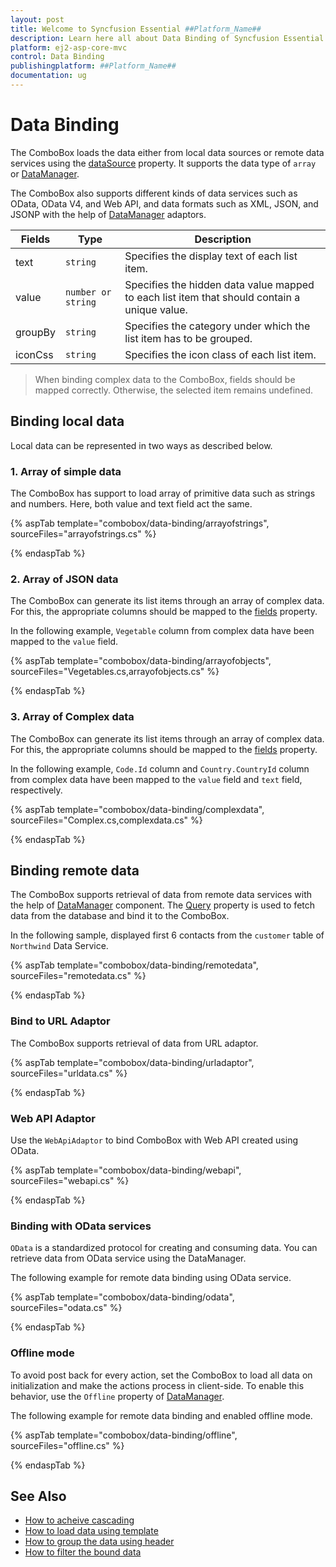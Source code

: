 ```yaml
---
layout: post
title: Welcome to Syncfusion Essential ##Platform_Name##
description: Learn here all about Data Binding of Syncfusion Essential ##Platform_Name## widgets based on HTML5 and jQuery.
platform: ej2-asp-core-mvc
control: Data Binding
publishingplatform: ##Platform_Name##
documentation: ug
---
```



# Data Binding

The ComboBox loads the data either from local data sources or
remote data services using the [dataSource](https://help.syncfusion.com/cr/cref_files/aspnetcore-js2/Syncfusion.EJ2~Syncfusion.EJ2.DropDowns.ComboBox~DataSource.html) property. It supports
the data type of `array` or [DataManager](https://help.syncfusion.com/cr/cref_files/aspnetcore-js2/Syncfusion.EJ2~Syncfusion.EJ2.DataManager_members.html).

The ComboBox also supports different kinds of data services such as OData, OData V4, and Web API, and data formats such as XML, JSON, and JSONP with the help of [DataManager](https://help.syncfusion.com/cr/cref_files/aspnetcore-js2/Syncfusion.EJ2~Syncfusion.EJ2.DataManager_members.html) adaptors.

| Fields | Type | Description |
|------|------|-------------|
| text |  `string` | Specifies the display text of each list item. |
| value |  `number or string` | Specifies the hidden data value mapped to each list item that should contain a unique value. |
| groupBy |  `string` | Specifies the category under which the list item has to be grouped. |
| iconCss |  `string` | Specifies the icon class of each list item. |

> When binding complex data to the ComboBox, fields should be mapped correctly. Otherwise, the selected item remains undefined.

## Binding local data

Local data can be represented in two ways as described below.

### 1. Array of simple data

The ComboBox has support to load array of primitive data such as strings and numbers. Here, both value and text field act the same.

{% aspTab template="combobox/data-binding/arrayofstrings", sourceFiles="arrayofstrings.cs" %}

{% endaspTab %}

### 2. Array of JSON data

The ComboBox can generate its list items through an array of complex data. For this,
the appropriate columns should be mapped to the [fields](https://help.syncfusion.com/cr/cref_files/aspnetcore-js2/Syncfusion.EJ2~Syncfusion.EJ2.DropDowns.ComboBox~Fields.html) property.

In the following example, `Vegetable` column from complex data have been mapped to the `value` field.

{% aspTab template="combobox/data-binding/arrayofobjects", sourceFiles="Vegetables.cs,arrayofobjects.cs" %}

{% endaspTab %}

### 3. Array of Complex data

The ComboBox can generate its list items through an array of complex data. For this,
the appropriate columns should be mapped to the [fields](https://help.syncfusion.com/cr/cref_files/aspnetcore-js2/Syncfusion.EJ2~Syncfusion.EJ2.DropDowns.ComboBox~Fields.html) property.

In the following example, `Code.Id` column and `Country.CountryId` column from complex data have been mapped to the `value` field and `text` field, respectively.

{% aspTab template="combobox/data-binding/complexdata", sourceFiles="Complex.cs,complexdata.cs" %}

{% endaspTab %}

## Binding remote data

The ComboBox supports retrieval of data from remote data services with the help of [DataManager](https://help.syncfusion.com/cr/cref_files/aspnetcore-js2/Syncfusion.EJ2~Syncfusion.EJ2.DataManager_members.html) component. The [Query](https://help.syncfusion.com/cr/cref_files/aspnetcore-js2/Syncfusion.EJ2~Syncfusion.EJ2.DropDowns.ComboBox~Query.html) property is used to fetch
data from the database and bind it to the ComboBox.

In the following sample, displayed first 6 contacts from the `customer` table of `Northwind` Data Service.

{% aspTab template="combobox/data-binding/remotedata", sourceFiles="remotedata.cs" %}

{% endaspTab %}

### Bind to URL Adaptor

The ComboBox supports retrieval of data from URL adaptor.

{% aspTab template="combobox/data-binding/urladaptor", sourceFiles="urldata.cs" %}

{% endaspTab %}

### Web API Adaptor

Use the `WebApiAdaptor` to bind ComboBox with Web API created using OData.

{% aspTab template="combobox/data-binding/webapi", sourceFiles="webapi.cs" %}

{% endaspTab %}

### Binding with OData services

`OData` is a standardized protocol for creating and consuming data. You can retrieve data from OData service using the DataManager.

The following example for remote data binding using OData service.

{% aspTab template="combobox/data-binding/odata", sourceFiles="odata.cs" %}

{% endaspTab %}

### Offline mode

To avoid post back for every action, set the ComboBox to load all data on initialization and make the actions process in client-side. To enable this behavior, use the `Offline` property of [DataManager](https://help.syncfusion.com/cr/cref_files/aspnetcore-js2/Syncfusion.EJ2~Syncfusion.EJ2.DataManager_members.html).

The following example for remote data binding and enabled offline mode.

{% aspTab template="combobox/data-binding/offline", sourceFiles="offline.cs" %}

{% endaspTab %}

## See Also

* [How to acheive cascading](./how-to/cascading/)
* [How to load data using template](./templates/#item-template)
* [How to group the data using header](./grouping/)
* [How to filter the bound data](./filtering/)